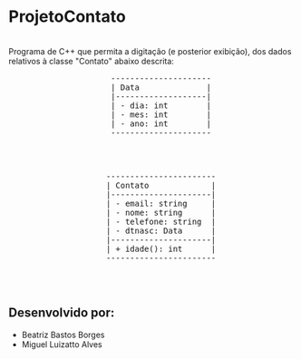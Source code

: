# ProjetoContato
<br>
Programa de C++ que permita a digitação (e posterior exibição), dos dados relativos à classe "Contato" abaixo descrita:
<br>
<div align="center">
  <pre>
    ---------------------
    | Data              |
    |-------------------|
    | - dia: int        |
    | - mes: int        |
    | - ano: int        |
    ---------------------
  </pre>
  <br>
  <pre>
    -----------------------
    | Contato             |
    |---------------------|
    | - email: string     |
    | - nome: string      |
    | - telefone: string  |
    | - dtnasc: Data      |
    |---------------------|
    | + idade(): int      |
    -----------------------
  </pre>
</div>
<br/>

## Desenvolvido por:
- Beatriz Bastos Borges
- Miguel Luizatto Alves
